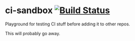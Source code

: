 # ci-sandbox [![Build Status](https://travis-ci.org/KD0NKS/ci-sandbox.svg?branch=master)](https://travis-ci.org/KD0NKS/ci-sandbox)

Playground for testing CI stuff before adding it to other repos.

This will probably go away.